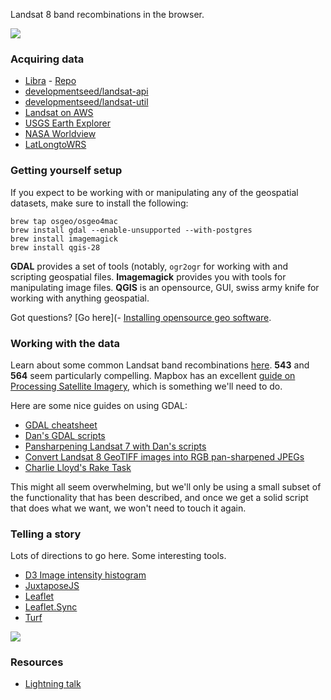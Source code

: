 Landsat 8 band recombinations in the browser.

![](http://media.giphy.com/media/Yi4aazIAtbPQA/giphy.gif)


### Acquiring data

- [Libra](http://libra.developmentseed.org/) - [Repo](https://github.com/AstroDigital/libra)
- [developmentseed/landsat-api](https://github.com/developmentseed/landsat-api)
- [developmentseed/landsat-util](https://github.com/developmentseed/landsat-util)
- [Landsat on AWS](https://aws.amazon.com/blogs/aws/start-using-landsat-on-aws/)
- [USGS Earth Explorer](http://earthexplorer.usgs.gov/)
- [NASA Worldview](https://earthdata.nasa.gov/labs/worldview/)
- [LatLongtoWRS](https://github.com/robintw/LatLongToWRS)


### Getting yourself setup

If you expect to be working with or manipulating any of the geospatial datasets, make sure to install the following:

```
brew tap osgeo/osgeo4mac
brew install gdal --enable-unsupported --with-postgres
brew install imagemagick
brew install qgis-28
```

__GDAL__ provides a set of tools (notably, `ogr2ogr` for working with and scripting geospatial files. __Imagemagick__ provides you with tools for manipulating image files. __QGIS__ is an opensource, GUI, swiss army knife for working with anything geospatial.

Got questions? [Go here](- [Installing opensource geo software](https://github.com/nvkelso/geo-how-to/wiki/Installing-Open-Source-Geo-Software:-Mac-Edition).


### Working with the data

Learn about some common Landsat band recombinations [here](http://blogs.esri.com/esri/arcgis/2013/07/24/band-combinations-for-landsat-8/). __543__ and __564__ seem particularly compelling. Mapbox has an excellent [guide on Processing Satellite Imagery](https://www.mapbox.com/foundations/processing-satellite-imagery), which is something we'll need to do.

Here are some nice guides on using GDAL:

- [GDAL cheatsheet](<https://github.com/dwtkns/gdal-cheat-sheet>)
- [Dan's GDAL scripts](https://github.com/gina-alaska/dans-gdal-scripts)
- [Pansharpening Landsat 7 with Dan's scripts](http://blog.remotesensing.io/2013/04/pansharpening-using-a-handy-gdal-tool)	
- [Convert Landsat 8 GeoTIFF images into RGB pan-sharpened JPEGs](https://gist.github.com/briantjacobs/48320e59954ee7ec5cd1)
- [Charlie Lloyd's Rake Task](https://gist.github.com/briantjacobs/0d3f9a62fc7ca115ee5b)

This might all seem overwhelming, but we'll only be using a small subset of the functionality that has been described, and once we get a solid script that does what we want, we won't need to touch it again.


### Telling a story

Lots of directions to go here. Some interesting tools.

- [D3 Image intensity histogram](http://bl.ocks.org/jinroh/4666920)
- [JuxtaposeJS](http://juxtapose.knightlab.com)
- [Leaflet](http://leafletjs.com)
- [Leaflet.Sync](https://github.com/turban/Leaflet.Sync)
- [Turf](https://www.mapbox.com/developers/turf/)


![](https://cloud.githubusercontent.com/assets/1131098/5263449/860f9836-7a31-11e4-8c6a-9ac8cd0cdcb1.gif)

### Resources

- [Lightning talk](http://bl.ocks.org/anonymous/raw/6118ab44b51c195ed99d/#0)
